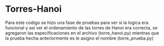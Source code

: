 # Torres-Hanoi
Para este codigo se hizo una fase de pruebas para ver si la logica era funcional y asi ver el ordenamiento de las torres de Hanoi era correcta, se agregaron las especificaciones en el archivo (torre_hanoi.py) mientras que la prueba hecha anteriormente es le asigno el nombre (torre_prueba.py)
